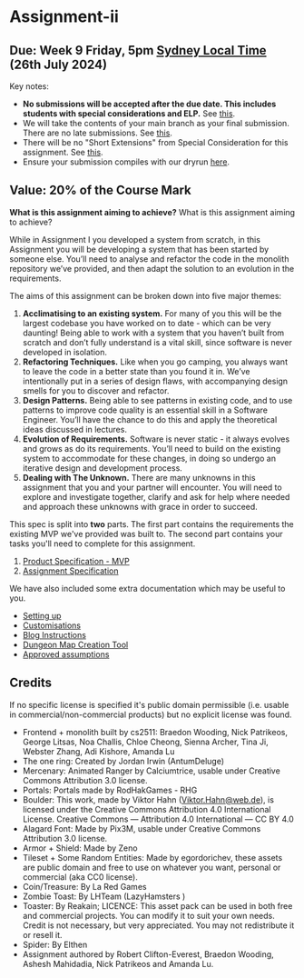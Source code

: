# Assignment-ii

## Due: Week 9 Friday, 5pm [Sydney Local Time](https://www.timeanddate.com/worldclock/australia/sydney) (26th July 2024)

Key notes:

- **No submissions will be accepted after the due date. This includes students with special considerations and ELP.** See [this](./Assignment_Specification.md#54-late-penalties).
- We will take the contents of your main branch as your final submission. There are no late submissions. See [this](./Assignment_Specification.md#52-submission).
- There will be no "Short Extensions" from Special Consideration for this assignment. See [this](./Assignment_Specification.md#55-extenuating-circumstances).
- Ensure your submission compiles with our dryrun [here](./Assignment_Specification.md#53-dryrun-on-cse).

## Value: 20% of the Course Mark

**What is this assignment aiming to achieve?**
What is this assignment aiming to achieve?

While in Assignment I you developed a system from scratch, in this Assignment you will be developing a system that has been started by someone else. You’ll need to analyse and refactor the code in the monolith repository we’ve provided, and then adapt the solution to an evolution in the requirements.

The aims of this assignment can be broken down into five major themes:

1. **Acclimatising to an existing system.** For many of you this will be the largest codebase you have worked on to date - which can be very daunting! Being able to work with a system that you haven’t built from scratch and don’t fully understand is a vital skill, since software is never developed in isolation.
2. **Refactoring Techniques.** Like when you go camping, you always want to leave the code in a better state than you found it in. We’ve intentionally put in a series of design flaws, with accompanying design smells for you to discover and refactor.
3. **Design Patterns.** Being able to see patterns in existing code, and to use patterns to improve code quality is an essential skill in a Software Engineer. You’ll have the chance to do this and apply the theoretical ideas discussed in lectures.
4. **Evolution of Requirements.** Software is never static - it always evolves and grows as do its requirements. You’ll need to build on the existing system to accommodate for these changes, in doing so undergo an iterative design and development process.
5. **Dealing with The Unknown.** There are many unknowns in this assignment that you and your partner will encounter. You will need to explore and investigate together, clarify and ask for help where needed and approach these unknowns with grace in order to succeed.

This spec is split into **two** parts.
The first part contains the requirements the existing MVP we've provided was built to.
The second part contains your tasks you'll need to complete for this assignment.

1. [Product Specification - MVP](MVP.md)
2. [Assignment Specification](Assignment_Specification.md)

We have also included some extra documentation which may be useful to you.

- [Setting up](Setup.md)
- [Customisations](Customisations.md)
- [Blog Instructions](/Blog_Instructions.md)
- [Dungeon Map Creation Tool](https://cs2511-dungeonmania-map-generator.vercel.app)
- [Approved assumptions](https://edstem.org/au/courses/16610/discussion/2076233)

## Credits

If no specific license is specified it's public domain permissible (i.e. usable in commercial/non-commercial products) but no explicit license was found.

- Frontend + monolith built by cs2511: Braedon Wooding, Nick Patrikeos, George Litsas, Noa Challis, Chloe Cheong, Sienna Archer, Tina Ji, Webster Zhang, Adi Kishore, Amanda Lu
- The one ring: Created by Jordan Irwin (AntumDeluge)
- Mercenary: Animated Ranger by Calciumtrice, usable under Creative Commons Attribution 3.0 license.
- Portals: Portals made by RodHakGames - RHG
- Boulder: This work, made by Viktor Hahn (Viktor.Hahn@web.de), is licensed under the Creative Commons Attribution 4.0 International License. Creative Commons — Attribution 4.0 International — CC BY 4.0
- Alagard Font: Made by Pix3M, usable under Creative Commons Attribution 3.0 license.
- Armor + Shield: Made by Zeno
- Tileset + Some Random Entities: Made by egordorichev, these assets are public domain and free to use on whatever you want, personal or commercial (aka CC0 license).
- Coin/Treasure: By La Red Games
- Zombie Toast: By LHTeam (LazyHamsters )
- Toaster: By Reakain; LICENCE: This asset pack can be used in both free and commercial projects. You can modify it to suit your own needs. Credit is not necessary, but very appreciated. You may not redistribute it or resell it.
- Spider: By Elthen
- Assignment authored by Robert Clifton-Everest, Braedon Wooding, Ashesh Mahidadia, Nick Patrikeos and Amanda Lu.
